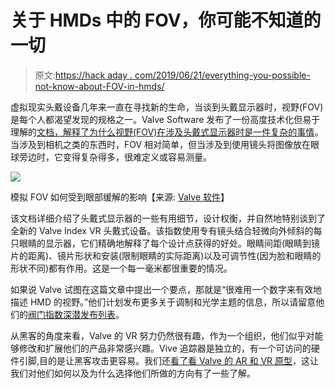 # 关于 HMDs 中的 FOV，你可能不知道的一切

> 原文:[https://hack aday . com/2019/06/21/everything-you-possible-not-know-about-FOV-in-hmds/](https://hackaday.com/2019/06/21/everything-you-probably-didnt-know-about-fov-in-hmds/)

虚拟现实头戴设备几年来一直在寻找新的生命，当谈到头戴显示器时，视野(FOV)是每个人都渴望发现的规格之一。Valve Software 发布了一份高度技术化但易于理解的[文档，解释了为什么视野(FOV)在涉及头戴式显示器时是一件复杂的事情](https://www.valvesoftware.com/en/index/deep-dive/fov)。当涉及到相机之类的东西时，FOV 相对简单，但当涉及到使用镜头将图像放在眼球旁边时，它变得复杂得多，很难定义或容易测量。

![](../Images/0761bea0624406497da8d5b5ad723ded.png)

模拟 FOV 如何受到眼部缓解的影响【来源: [Valve 软件](https://www.valvesoftware.com/en/index/deep-dive/fov)】

该文档详细介绍了头戴式显示器的一些有用细节，设计权衡，并自然地特别谈到了全新的 Valve Index VR 头戴式设备。该指数使用专有镜头结合轻微向外倾斜的每只眼睛的显示器，它们精确地解释了每个设计点获得的好处。眼睛间距(眼睛到镜片的距离)、镜片形状和安装(限制眼睛的实际距离)以及可调节性(因为脸和眼睛的形状不同)都有作用。这是一个每一毫米都很重要的情况。

如果说 Valve 试图在这篇文章中提出一个要点，那就是“很难用一个数字来有效地描述 HMD 的视野。”他们计划发布更多关于调制和光学主题的信息，所以请留意他们的[阀门指数深潜发布列表](https://www.valvesoftware.com/en/index/deep-dive/)。

从黑客的角度来看，Valve 的 VR 努力仍然很有趣，作为一个组织，他们似乎对能够修改和扩展他们的产品非常感兴趣。Vive 追踪器是独立的，有一个可访问的硬件引脚,目的是让黑客攻击更容易。我们还[看了看 Valve 的 AR 和 VR 原型](https://hackaday.com/2016/06/22/behold-valves-vr-and-ar-prototypes/)，这让我们对他们如何以及为什么选择他们所做的方向有了一些了解。